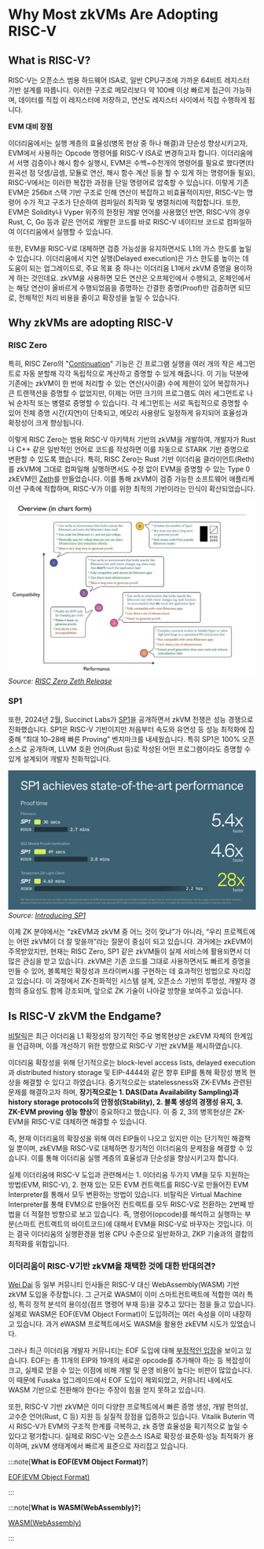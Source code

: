 # Why Most zkVMs Are Adopting RISC-V

## What is RISC-V?
RISC-V는 오픈소스 범용 하드웨어 ISA로, 일반 CPU구조에 가까운 64비트 레지스터 기반 설계를 따릅니다. 이러한 구조로 메모리보다 약 100배 이상 빠르게 접근이 가능하며, 데이터를 직접 이 레지스터에 저장하고, 연산도 레지스터 사이에서 직접 수행하게 됩니다. 

**EVM 대비 장점**

이더리움에서는 실행 계층의 효율성(병목 현상 중 하나 해결)과 단순성 향상시키고자, EVM에서 사용하는 Opcode 명령어를 RISC-V ISA로 변경하고자 합니다. 이더리움에서 서명 검증이나 해시 함수 실행시, EVM은 수백~수천개의 명령어를 필요로 했다면(타원곡선 점 덧셈/곱셈, 모듈로 연산, 해시 함수 계산 등을 할 수 있게 하는 명령어들 필요), RISC-V에서는 이러한 복잡한 과정을 단일 명령어로 압축할 수 있습니다. 이렇게 기존 EVM은 256bit 스택 기반 구조로 인해 연산이 복잡하고 비효율적이지만, RISC-V는 명령어 수가 적고 구조가 단순하여 컴파일러 최적화 및 병렬처리에 적합합니다. 또한, EVM은 Solidity나 Vyper 위주의 한정된 개발 언어를 사용했던 반면, RISC-V의 경우 Rust, C, Go 등과 같은 언어로 개발한 코드를 바로 RISC-V 네이티브 코드로 컴파일하여 이더리움에서 실행할 수 있습니다. 

또한, EVM을 RISC-V로 대체하면 검증 가능성을 유지하면서도 L1의 가스 한도를 높일 수 있습니다. 이더리움에서 지연 실행(Delayed execution)은 가스 한도를 높이는 데 도움이 되는 업그레이드로, 주요 목표 중 하나는 이더리움 L1에서 zkVM 증명을 용이하게 하는 것인데요. zkVM을 사용하면 모든 연산은 오프체인에서 수행되고, 온체인에서는 해당 연산이 올바르게 수행되었음을 증명하는 간결한 증명(Proof)만 검증하면 되므로, 전체적인 처리 비용을 줄이고 확장성을 높일 수 있습니다.

## Why zkVMs are adopting RISC-V

### RISC Zero

특히, RISC Zero의 "[Continuation](https://risczero.com/blog/continuations)" 기능은 긴 프로그램 실행을 여러 개의 작은 세그먼트로 자동 분할해 각각 독립적으로 계산하고 증명할 수 있게 해줍니다. 이 기능 덕분에 기존에는 zkVM이 한 번에 처리할 수 있는 연산(사이클) 수에 제한이 있어 복잡하거나 큰 트랜잭션을 증명할 수 없었지만, 이제는 어떤 크기의 프로그램도 여러 세그먼트로 나눠 순차적 또는 병렬로 증명할 수 있습니다. 각 세그먼트는 서로 독립적으로 증명할 수 있어 전체 증명 시간(지연)이 단축되고, 메모리 사용량도 일정하게 유지되어 효율성과 확장성이 크게 향상됩니다.

이렇게 RISC Zero는 범용 RISC-V 아키텍처 기반의 zkVM을 개발하여, 개발자가 Rust나 C++ 같은 일반적인 언어로 코드를 작성하면 이를 자동으로 STARK 기반 증명으로 변환할 수 있도록 했습니다. 특히, RISC Zero는 Rust 기반 이더리움 클라이언트(Reth)를 zkVM에 그대로 컴파일해 실행하면서도 수정 없이 EVM을 증명할 수 있는 Type 0 zkEVM인 [Zeth](https://risczero.com/blog/designing-high-performance-zkVMs)를 만들었습니다. 이를 통해 zkVM이 검증 가능한 소프트웨어 애플리케이션 구축에 적합하며, RISC-V가 이를 위한 최적의 기반이라는 인식이 확산되었습니다.

![RISC Zero Zeth](./img/zkvm1.png)
*Source: [RISC Zero Zeth Release](https://risczero.com/blog/zeth-release)*


### SP1

또한, 2024년 2월, Succinct Labs가 [SP1](https://blog.succinct.xyz/introducing-sp1/)을 공개하면서 zkVM 전쟁은 성능 경쟁으로 진화했습니다. SP1은 RISC-V 기반이지만 처음부터 속도와 유연성 등 성능 최적화에 집중해 “최대 10–28배 빠른 Proving” 벤치마크를 내세웠습니다. 특히 SP1은 100% 오픈소스로 공개하며, LLVM 호환 언어(Rust 등)로 작성된 어떤 프로그램이라도 증명할 수 있게 설계되어 개발자 친화적입니다.

![SP1 Performance](./img/zkVM2.png)
*Source: [Introducing SP1](https://blog.succinct.xyz/introducing-sp1/)*


이제 ZK 분야에서는 “zkEVM과 zkVM 중 어느 것이 맞냐”가 아니라, “우리 프로젝트에는 어떤 zkVM이 더 잘 맞을까”라는 질문이 중심이 되고 있습니다. 과거에는 zkEVM이 주목받았지만, 현재는 RISC Zero, SP1 같은 zkVM들이 실제 서비스에 활용되면서 더 많은 관심을 받고 있습니다. zkVM은 기존 코드를 그대로 사용하면서도 빠르게 증명을 만들 수 있어, 블록체인 확장성과 프라이버시를 구현하는 데 효과적인 방법으로 자리잡고 있습니다. 이 과정에서 ZK-친화적인 시스템 설계, 오픈소스 기반의 투명성, 개발자 경험의 중요성도 함께 강조되며, 앞으로 ZK 기술이 나아갈 방향을 보여주고 있습니다.


## Is RISC-V zkVM the Endgame?

[비탈릭](https://ethereum-magicians.org/t/long-term-l1-execution-layer-proposal-replace-the-evm-with-risc-v/23617)은 최근 이더리움 L1 확장성의 장기적인 주요 병목현상은 zkEVM 자체의 한계임을 언급하며, 이를 개선하기 위한 방향으로 RISC-V 기반 zkVM을 제시하였습니다. 

이더리움 확장성을 위해 단기적으로는 block-level access lists, delayed execution과 distributed history storage 및 EIP-4444와 같은 향후 EIP를 통해 확장성 병목 현상을 해결할 수 있다고 하였습니다. 중기적으로는 statelessness와 ZK-EVMs 관련된 문제를 해결하고자 하며, **장기적으로는 1. DAS(Data Availability Sampling)과 history storage protocols의 안정성(Stability), 2. 블록 생성의 경쟁성 유지, 3. ZK-EVM proving 성능 향상**이 중요하다고 했습니다. 이 중 2, 3의 병목현상은 ZK-EVM을 RISC-V로 대체하면 해결할 수 있습니다. 

즉, 현재 이더리움의 확장성을 위해 여러 EIP들이 나오고 있지만 이는 단기적인 해결책일 뿐이며, zkEVM을 RISC-V로 대체하면 장기적인 이더리움의 문제점을 해결할 수 있습니다. 이를 통해 이더리움 실행 계층의 효율성과 단순성을 향상시키고자 합니다. 

실제 이더리움에 RISC-V 도입과 관련해서는 1. 이더리움 두가지 VM을 모두 지원하는 방법(EVM, RISC-V), 2. 현재 있는 모든 EVM 컨트랙트를 RISC-V로 만들어진 EVM Interpreter를 통해서 모두 변환하는 방법이 있습니다. 비탈릭은 Virtual Machine Interpreter를 통해 EVM으로 만들어진 컨트랙트를 모두 RISC-V로 전환하는 2번째 방법을 더 적절한 방향으로 보고 있습니다. 즉, 명령어(opcode)를 해석하고 실행하는 부분(스마트 컨트랙트의 바이트코드)에 대해서 EVM을 RISC-V로 바꾸자는 것입니다. 이는 결국 이더리움의 실행환경을 범용 CPU 수준으로 일반화하고, ZKP 기술과의 결합의 최적화를 위함입니다.

### 이더리움이 RISC-V기반 zkVM을 채택한 것에 대한 반대의견?

[Wei Dai](https://x.com/_weidai/status/1914053842888769626?ref=nockchain.org) 등 일부 커뮤니티 인사들은 RISC-V 대신 WebAssembly(WASM) 기반 zkVM 도입을 주장합니다. 그 근거로 WASM이 이미 스마트컨트랙트에 적합한 여러 특성, 특히 정적 분석의 용이성(점프 명령어 부재 등)을 갖추고 있다는 점을 들고 있습니다. 실제로 WASM은 EOF(EVM Object Format)이 도입하려는 여러 속성을 이미 내장하고 있습니다. 과거 eWASM 프로젝트에서도 WASM을 활용한 zkEVM 시도가 있었습니다.

그러나 최근 이더리움 개발자 커뮤니티는 EOF 도입에 대해 [부정적인 입장](https://www.ainvest.com/news/ethereum-developers-reject-eof-upgrade-fusaka-fork-2504/)을 보이고 있습니다. EOF는 총 11개의 EIP와 19개의 새로운 opcode를 추가해야 하는 등 복잡성이 크고, 실제로 얻을 수 있는 이점에 비해 개발 및 운영 비용이 높다는 비판이 많았습니다. 이 때문에 Fusaka 업그레이드에서 EOF 도입이 제외되었고, 커뮤니티 내에서도 WASM 기반으로 전환해야 한다는 주장이 힘을 얻지 못하고 있습니다. 

또한, RISC-V 기반 zkVM은 이미 다양한 프로젝트에서 빠른 증명 생성, 개발 편의성, 고수준 언어(Rust, C 등) 지원 등 실질적 장점을 입증하고 있습니다. Vitalik Buterin 역시 RISC-V가 EVM의 구조적 한계를 극복하고, zk 증명 효율성을 획기적으로 높일 수 있다고 평가합니다. 실제로 RISC-V는 오픈소스 ISA로 확장성·표준화·성능 최적화가 용이하며, zkVM 생태계에서 빠르게 표준으로 자리잡고 있습니다.


:::note[**What is EOF(EVM Object Format)?**]

[EOF(EVM Object Format)](/ko/docs/miscellaneous/EOF)

:::

:::note[**What is WASM(WebAssembly)?**]

[WASM(WebAssembly)](/ko/docs/miscellaneous/WASM)

:::
